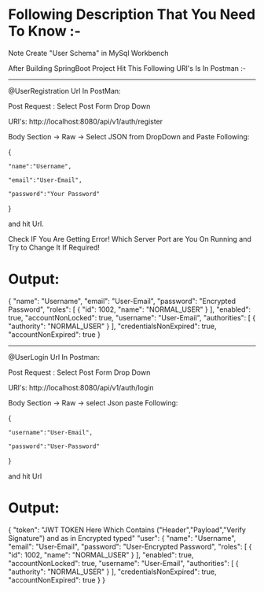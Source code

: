 # Following Description That You Need To Know :-  

Note Create "User Schema" in MySql Workbench

After Building SpringBoot Project Hit This Following URl's Is In Postman :-

--------------------------------------------------------------------------------------------------------
@UserRegistration Url In PostMan:

Post Request :  Select Post Form Drop Down

URl's: http://localhost:8080/api/v1/auth/register

Body Section -> Raw -> Select JSON from DropDown and Paste Following:

{

    "name":"Username", 
    
    "email":"User-Email",
    
    "password":"Your Password"
}

and hit Url.

Check IF You Are Getting Error! Which Server Port are You On Running and Try to Change It If Required! 

# Output:

{
    "name": "Username",
    "email": "User-Email",
    "password": "Encrypted Password",
    "roles": [
        {
            "id": 1002,
            "name": "NORMAL_USER"
        }
    ],
    "enabled": true,
    "accountNonLocked": true,
    "username": "User-Email",
    "authorities": [
        {
            "authority": "NORMAL_USER"
        }
    ],
    "credentialsNonExpired": true,
    "accountNonExpired": true
}

-------------------------------------------------------------------------------------------------------


@UserLogin Url In Postman:

Post Request :  Select Post Form Drop Down

URl's: http://localhost:8080/api/v1/auth/login

Body Section -> Raw -> select Json paste Following:

{

    "username":"User-Email",
    
    "password":"User-Password"

}

and hit Url

# Output:

{
    "token": "JWT TOKEN Here Which Contains ("Header","Payload","Verify Signature") and as in Encrypted typed"
    "user": {
        "name": "Username",
        "email": "User-Email",
        "password": "User-Encrypted Password",
        "roles": [
            {
                "id": 1002,
                "name": "NORMAL_USER"
            }
        ],
        "enabled": true,
        "accountNonLocked": true,
        "username": "User-Email",
        "authorities": [
            {
                "authority": "NORMAL_USER"
            }
        ],
        "credentialsNonExpired": true,
        "accountNonExpired": true
    }
}
